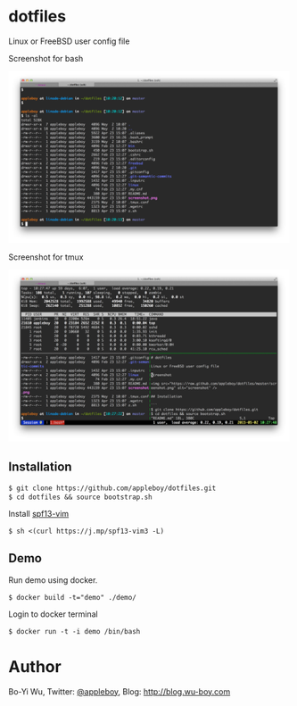# dotfiles

Linux or FreeBSD user config file

Screenshot for bash

![bash screenshot](screenshot/bash.png)

Screenshot for tmux

![bash screenshot](screenshot/tmux.png)

## Installation

```
$ git clone https://github.com/appleboy/dotfiles.git
$ cd dotfiles && source bootstrap.sh
```

Install [spf13-vim](https://github.com/spf13/spf13-vim)

```
$ sh <(curl https://j.mp/spf13-vim3 -L)
```

## Demo

Run demo using docker.

```
$ docker build -t="demo" ./demo/
```

Login to docker terminal

```
$ docker run -t -i demo /bin/bash
```

# Author

Bo-Yi Wu, Twitter: [@appleboy](http://twitter.com/appleboy "Twitter"), Blog: http://blog.wu-boy.com
